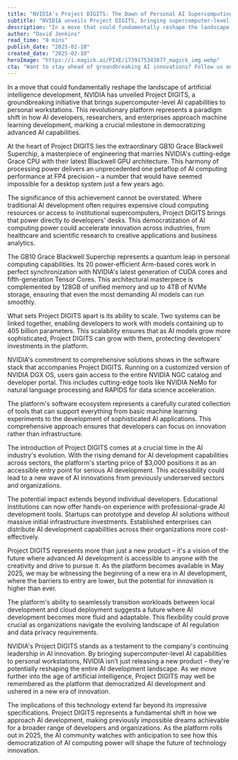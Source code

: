 ```yaml
---
title: "NVIDIA's Project DIGITS: The Dawn of Personal AI Supercomputing"
subtitle: "NVIDIA unveils Project DIGITS, bringing supercomputer-level AI to personal workstations"
description: "In a move that could fundamentally reshape the landscape of artificial intelligence development, NVIDIA has unveiled Project DIGITS, a groundbreaking initiative that brings supercomputer-level AI capabilities to personal workstations. This revolutionary platform represents a paradigm shift in how AI developers, researchers, and enterprises approach machine learning development, marking a crucial milestone in democratizing advanced AI capabilities."
author: "David Jenkins"
read_time: "8 mins"
publish_date: "2025-02-10"
created_date: "2025-02-10"
heroImage: "https://i.magick.ai/PIXE/1739175343877_magick_img.webp"
cta: "Want to stay ahead of groundbreaking AI innovations? Follow us on LinkedIn for exclusive insights and analysis of game-changing technologies like NVIDIA's Project DIGITS."
---
```


In a move that could fundamentally reshape the landscape of artificial intelligence development, NVIDIA has unveiled Project DIGITS, a groundbreaking initiative that brings supercomputer-level AI capabilities to personal workstations. This revolutionary platform represents a paradigm shift in how AI developers, researchers, and enterprises approach machine learning development, marking a crucial milestone in democratizing advanced AI capabilities.

At the heart of Project DIGITS lies the extraordinary GB10 Grace Blackwell Superchip, a masterpiece of engineering that marries NVIDIA's cutting-edge Grace CPU with their latest Blackwell GPU architecture. This harmony of processing power delivers an unprecedented one petaflop of AI computing performance at FP4 precision – a number that would have seemed impossible for a desktop system just a few years ago.

The significance of this achievement cannot be overstated. Where traditional AI development often requires expensive cloud computing resources or access to institutional supercomputers, Project DIGITS brings that power directly to developers' desks. This democratization of AI computing power could accelerate innovation across industries, from healthcare and scientific research to creative applications and business analytics.

The GB10 Grace Blackwell Superchip represents a quantum leap in personal computing capabilities. Its 20 power-efficient Arm-based cores work in perfect synchronization with NVIDIA's latest generation of CUDA cores and fifth-generation Tensor Cores. This architectural masterpiece is complemented by 128GB of unified memory and up to 4TB of NVMe storage, ensuring that even the most demanding AI models can run smoothly.

What sets Project DIGITS apart is its ability to scale. Two systems can be linked together, enabling developers to work with models containing up to 405 billion parameters. This scalability ensures that as AI models grow more sophisticated, Project DIGITS can grow with them, protecting developers' investments in the platform.

NVIDIA's commitment to comprehensive solutions shows in the software stack that accompanies Project DIGITS. Running on a customized version of NVIDIA DGX OS, users gain access to the entire NVIDIA NGC catalog and developer portal. This includes cutting-edge tools like NVIDIA NeMo for natural language processing and RAPIDS for data science acceleration.

The platform's software ecosystem represents a carefully curated collection of tools that can support everything from basic machine learning experiments to the development of sophisticated AI applications. This comprehensive approach ensures that developers can focus on innovation rather than infrastructure.

The introduction of Project DIGITS comes at a crucial time in the AI industry's evolution. With the rising demand for AI development capabilities across sectors, the platform's starting price of $3,000 positions it as an accessible entry point for serious AI development. This accessibility could lead to a new wave of AI innovations from previously underserved sectors and organizations.

The potential impact extends beyond individual developers. Educational institutions can now offer hands-on experience with professional-grade AI development tools. Startups can prototype and develop AI solutions without massive initial infrastructure investments. Established enterprises can distribute AI development capabilities across their organizations more cost-effectively.

Project DIGITS represents more than just a new product – it's a vision of the future where advanced AI development is accessible to anyone with the creativity and drive to pursue it. As the platform becomes available in May 2025, we may be witnessing the beginning of a new era in AI development, where the barriers to entry are lower, but the potential for innovation is higher than ever.

The platform's ability to seamlessly transition workloads between local development and cloud deployment suggests a future where AI development becomes more fluid and adaptable. This flexibility could prove crucial as organizations navigate the evolving landscape of AI regulation and data privacy requirements.

NVIDIA's Project DIGITS stands as a testament to the company's continuing leadership in AI innovation. By bringing supercomputer-level AI capabilities to personal workstations, NVIDIA isn't just releasing a new product – they're potentially reshaping the entire AI development landscape. As we move further into the age of artificial intelligence, Project DIGITS may well be remembered as the platform that democratized AI development and ushered in a new era of innovation.

The implications of this technology extend far beyond its impressive specifications. Project DIGITS represents a fundamental shift in how we approach AI development, making previously impossible dreams achievable for a broader range of developers and organizations. As the platform rolls out in 2025, the AI community watches with anticipation to see how this democratization of AI computing power will shape the future of technology innovation.